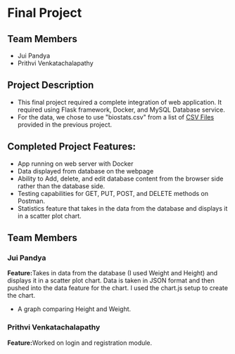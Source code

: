 <h1>Final Project</h1>

<h2> Team Members </h2>
<ul>
<li>Jui Pandya</li>
<li>Prithvi Venkatachalapathy </li>
</ul>

<h2> Project Description</h2>
<ul>
<li> This final project required a complete integration of web application. It required using Flask framework, Docker, and MySQL Database service. </li>
<li>For the data, we chose to use "biostats.csv" from a list of <a href="https://people.sc.fsu.edu/~jburkardt/data/csv/csv.html">CSV Files</a> provided in the previous project.</li>
</ul>

<h2>Completed Project Features:</h2>
<ul>
<li>App running on web server with Docker</li>
<li>Data displayed from database on the webpage</li>
<li>Ability to Add, delete, and edit database content from the browser side rather than the database side. 
</li>
<li>Testing capabilities for GET, PUT, POST, and DELETE methods on Postman.</li>
<li>Statistics feature that takes in the data from the database and displays it in a scatter plot chart.</li>
</ul>


<h2>Team Members</h2>
<h3>Jui Pandya</h3>
<b>Feature:</b>Takes in data from the database (I used Weight and Height) and displays it in a scatter plot chart. 
Data is taken in JSON format and then pushed into the data feature for the chart. I used the chart.js setup to create the chart.
<ul>
<li>A graph comparing Height and Weight.</li>
</ul>

<h3>Prithvi Venkatachalapathy</h3>
<b>Feature:</b>Worked on login and registration module. 
